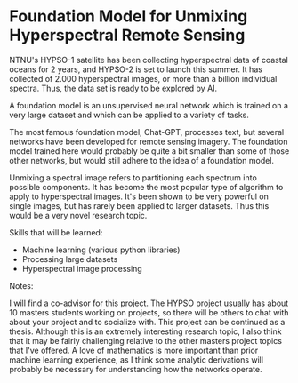 Foundation Model for Unmixing Hyperspectral Remote Sensing
=

NTNU's HYPSO-1 satellite has been collecting hyperspectral data of coastal oceans for 2 years, and HYPSO-2 is set to launch this summer. 
It has collected of 2.000 hyperspectral images, or more than a billion individual spectra. 
Thus, the data set is ready to be explored by AI. 

A foundation model is an unsupervised neural network which is trained on a very large dataset and which can be applied to a variety of tasks. 

The most famous foundation model, Chat-GPT, processes text, but several networks have been developed for remote sensing imagery. 
The foundation model trained here would probably be quite a bit smaller than some of those other networks, but would still adhere to the idea of a foundation model.

Unmixing a spectral image refers to partitioning each spectrum into possible components. 
It has become the most popular type of algorithm to apply to hyperspectral images. 
It's been shown to be very powerful on single images, but has rarely been applied to larger datasets. 
Thus this would be a very novel research topic. 

​Skills that will be learned:​
- Machine learning (various python libraries)
- Processing large datasets 
- Hyperspectral image processing 

Notes:

I will find a co-advisor for this project. The HYPSO project usually has about 10 masters students working on projects, so there will be others to chat with about your project and to socialize with. 
This project can be continued as a thesis. Although this is an extremely interesting research topic, I also think that it may be fairly challenging relative to the other masters project topics that I've offered. 
A love of mathematics is more important than prior machine learning experience, as I think some analytic derivations will probably be necessary for understanding how the networks operate.
